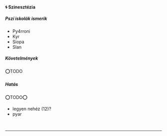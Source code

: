 #### 🌀 Szinesztézia

##### Pszí iskolák ismerik

- Py4rroni
- Kyr
- Siopa
- Slan

##### Követelmények

⭕TODO

##### Hatás

⭕TODO⭕
- legyen nehéz (12)?
- pyar

<br />

---
